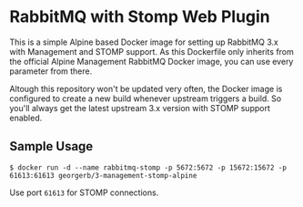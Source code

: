 # RabbitMQ with Stomp Web Plugin

This is a simple Alpine based Docker image for setting up RabbitMQ 3.x with Management and STOMP support. As this Dockerfile only inherits from the official Alpine Management RabbitMQ Docker image, you can use every parameter from there.

Altough this repository won't be updated very often, the Docker image is configured to create a new build whenever upstream triggers a build. So you'll always get the latest upstream 3.x version with STOMP support enabled.

## Sample Usage

```shel
$ docker run -d --name rabbitmq-stomp -p 5672:5672 -p 15672:15672 -p 61613:61613 georgerb/3-management-stomp-alpine
```


Use port `61613` for STOMP connections.
